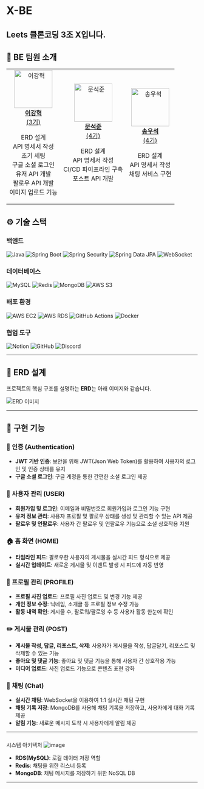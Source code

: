# X-BE

## Leets 클론코딩 3조 X입니다.



## 👥 BE 팀원 소개

<div align="center">

<table>
  <tr>
    <td align="center">
      <a href="https://github.com/hyxklee" target="_blank">
        <img src="https://avatars.githubusercontent.com/u/77369759?v=4" width="100px;" alt="이강혁"/><br />
        <b>이강혁</b> <br>(3기)
      </a>
      <p>ERD 설계 <br> API 명세서 작성 <br> 초기 세팅 <br> 구글 소셜 로그인 <br> 유저 API 개발 <br> 팔로우 API 개발 <br> 이미지 업로드 기능</p>
    </td>
    <td align="center">
      <a href="https://github.com/seokjun01" target="_blank">
        <img src="https://avatars.githubusercontent.com/u/177178015?v=4" width="100px;" alt="문석준"/><br />
        <b>문석준</b> <br>(4기)
      </a>
      <p>ERD 설계 <br> API 명세서 작성 <br> CI/CD 파이프라인 구축 <br> 포스트 API 개발</p>
    </td>
    <td align="center">
      <a href="https://github.com/koreaioi" target="_blank">
        <img src="https://avatars.githubusercontent.com/u/147616203?v=4" width="100px;" alt="송우석"/><br />
        <b>송우석</b> <br>(4기)
      </a>
      <p>ERD 설계 <br> API 명세서 작성 <br> 채팅 서비스 구현</p>
    </td>
  </tr>
</table>

</div>




## ⚙️ 기술 스택

### 백엔드

![Java](https://img.shields.io/badge/java-007396?style=for-the-badge&logo=java&logoColor=white)
![Spring Boot](https://img.shields.io/badge/springboot-6DB33F?style=for-the-badge&logo=springboot&logoColor=white)
![Spring Security](https://img.shields.io/badge/spring%20security-6DB33F?style=for-the-badge&logo=springsecurity&logoColor=white)
![Spring Data JPA](https://img.shields.io/badge/spring%20data%20jpa-6DB33F?style=for-the-badge&logo=&logoColor=white)
![WebSocket](https://img.shields.io/badge/WebSocket-010101?style=for-the-badge&logo=&logoColor=white)

### 데이터베이스

![MySQL](https://img.shields.io/badge/mysql-4479A1?style=for-the-badge&logo=mysql&logoColor=white)
![Redis](https://img.shields.io/badge/Redis-569A31?style=for-the-badge&logo=redis&logoColor=white)
![MongoDB](https://img.shields.io/badge/MongoDB-47A248?style=for-the-badge&logo=mongodb&logoColor=white)
![AWS S3](https://img.shields.io/badge/AWS%20S3-569A31?style=for-the-badge&logo=amazons3&logoColor=white)

### 배포 환경

![AWS EC2](https://img.shields.io/badge/AWS%20EC2-FF9900?style=for-the-badge&logo=amazonec2&logoColor=white)
![AWS RDS](https://img.shields.io/badge/AWS%20RDS-527FFF?style=for-the-badge&logo=amazonrds&logoColor=white)
![GitHub Actions](https://img.shields.io/badge/Github%20Actions-2088FF?style=for-the-badge&logo=githubactions&logoColor=white)
![Docker](https://img.shields.io/badge/Docker-2496ED?style=for-the-badge&logo=docker&logoColor=white)

### 협업 도구

![Notion](https://img.shields.io/badge/Notion-000000?style=for-the-badge&logo=notion&logoColor=white)
![GitHub](https://img.shields.io/badge/Github-181717?style=for-the-badge&logo=github&logoColor=white)
![Discord](https://img.shields.io/badge/Discord-5865F2?style=for-the-badge&logo=discord&logoColor=white)

---

## 📐 ERD 설계

프로젝트의 핵심 구조를 설명하는 **ERD**는 아래 이미지와 같습니다.

![ERD 이미지](https://github.com/user-attachments/assets/0b661f0c-dfbd-4283-8a8e-19269a28e413)

---

## 📌 구현 기능

### 🔑 인증 (Authentication)
- **JWT 기반 인증**: 보안을 위해 JWT(Json Web Token)를 활용하여 사용자의 로그인 및 인증 상태를 유지
- **구글 소셜 로그인**: 구글 계정을 통한 간편한 소셜 로그인 제공

### 👤 사용자 관리 (USER)
- **회원가입 및 로그인**: 이메일과 비밀번호로 회원가입과 로그인 기능 구현
- **유저 정보 관리**: 사용자 프로필 및 팔로우 상태를 생성 및 관리할 수 있는 API 제공
- **팔로우 및 언팔로우**: 사용자 간 팔로우 및 언팔로우 기능으로 소셜 상호작용 지원

### 🏠 홈 화면 (HOME)
- **타임라인 피드**: 팔로우한 사용자의 게시물을 실시간 피드 형식으로 제공
- **실시간 업데이트**: 새로운 게시물 및 이벤트 발생 시 피드에 자동 반영

### 📄 프로필 관리 (PROFILE)
- **프로필 사진 업로드**: 프로필 사진 업로드 및 변경 기능 제공
- **개인 정보 수정**: 닉네임, 소개글 등 프로필 정보 수정 가능
- **활동 내역 확인**: 게시물 수, 팔로워/팔로잉 수 등 사용자 활동 한눈에 확인

### ✏️ 게시물 관리 (POST)
- **게시물 작성, 답글, 리포스트, 삭제**: 사용자가 게시물을 작성, 답글달기, 리포스트 및 삭제할 수 있는 기능
- **좋아요 및 댓글 기능**: 좋아요 및 댓글 기능을 통해 사용자 간 상호작용 가능
- **미디어 업로드**: 사진 업로드 기능으로 콘텐츠 표현 강화

### 💬 채팅 (Chat)
- **실시간 채팅**: WebSocket을 이용하여 1:1 실시간 채팅 구현
- **채팅 기록 저장**: MongoDB를 사용해 채팅 기록을 저장하고, 사용자에게 대화 기록 제공
- **알림 기능**: 새로운 메시지 도착 시 사용자에게 알림 제공
---
###
시스템 아키텍처
![image](https://github.com/user-attachments/assets/eee4205a-896a-4a27-8228-56fb9869254d)

- **RDS(MySQL)**: 로컬 데이터 저장 역할
- **Redis**: 채팅을 위한 리스너 등록
- **MongoDB**: 채팅 메시지를 저장하기 위한 NoSQL DB





---
